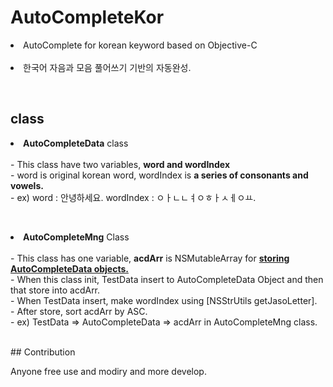 # AutoCompleteKor
<p>
<li> AutoComplete for korean keyword based on Objective-C </li>
<br/>
<li> 한국어 자음과 모음 풀어쓰기 기반의 자동완성.</li>
</p>
<br/>


## class<br/>
<p>
<li> <b>AutoCompleteData</b> class </li><br/>
- This class have two variables, <b> word and wordIndex </b> <br/>
- word is original korean word, wordIndex is <b>a series of consonants and vowels.</b><br/>
- ex) word : 안녕하세요. wordIndex : ㅇㅏㄴㄴㅕㅇㅎㅏㅅㅔㅇㅛ.
</p>

<br/>

<p>
<li><b>AutoCompleteMng</b> Class </li> <br/>
- This class has one variable, <b>acdArr</b> is NSMutableArray for <b><u>storing AutoCompleteData objects.</b></u>    </br>
-  When this class init, TestData insert to AutoCompleteData Object and then that store into acdArr. <br/>
- When TestData insert, make wordIndex using [NSStrUtils getJasoLetter].<br/>
- After store, sort acdArr by ASC. <br/>
- ex) TestData => AutoCompleteData => acdArr in AutoCompleteMng class. 
</p>
<br/>
## Contribution
<p>
Anyone free use and modiry and more develop. 
</p>